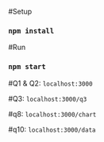 #Setup
### `npm install`

#Run
### `npm start`

#Q1 & Q2:
`localhost:3000`

#Q3:
`localhost:3000/q3`

#q8:
`localhost:3000/chart`

#q10:
`localhost:3000/data`
